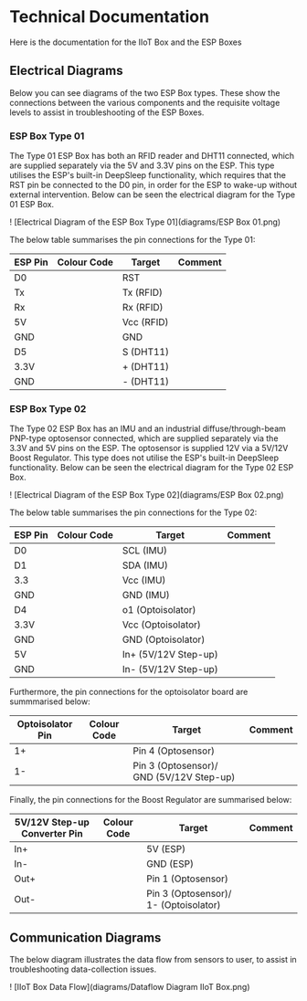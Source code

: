 # Technical Documentation
Here is the documentation for the IIoT Box and the ESP Boxes

## Electrical Diagrams
Below you can see diagrams of the two ESP Box types. These show the connections between the various components and the requisite 
voltage levels to assist in troubleshooting of the ESP Boxes. 

### ESP Box Type 01
The Type 01 ESP Box has both an RFID reader and DHT11 connected, which are supplied separately via the 5V and 3.3V pins on the ESP.
This type utilises the ESP's built-in DeepSleep functionality, which requires that the RST pin be connected to the D0 pin, in order 
for the ESP to wake-up without external intervention. Below can be seen the electrical diagram for the Type 01 ESP Box.

! [Electrical Diagram of the ESP Box Type 01](diagrams/ESP Box 01.png)

The below table summarises the pin connections for the Type 01:

| ESP Pin | Colour Code |   Target   | Comment |
|---------|-------------|------------|---------|
| D0      |             | RST        |         |
| Tx      |             | Tx (RFID)  |         |
| Rx      |             | Rx (RFID)  |         |
| 5V      |             | Vcc (RFID) |         |
| GND     |             | GND        |         |
| D5      |             | S (DHT11)  |         |
| 3.3V    |             | + (DHT11)  |         |
| GND     |             | - (DHT11)  |         |

### ESP Box Type 02
The Type 02 ESP Box has an IMU and an industrial diffuse/through-beam PNP-type optosensor connected, which are supplied separately 
via the 3.3V and 5V pins on the ESP. The optosensor is supplied 12V via a 5V/12V Boost Regulator. This type does not utilise the 
ESP's built-in DeepSleep functionality. Below can be seen the electrical diagram for the Type 02 ESP Box.


! [Electrical Diagram of the ESP Box Type 02](diagrams/ESP Box 02.png)

The below table summarises the pin connections for the Type 02:

| ESP Pin | Colour Code |        Target        | Comment |
|---------|-------------|----------------------|---------|
| D0      |             | SCL (IMU)            |         |
| D1      |             | SDA (IMU)            |         |
| 3.3     |             | Vcc (IMU)            |         |
| GND     |             | GND (IMU)            |         |
| D4      |             | o1 (Optoisolator)    |         |
| 3.3V    |             | Vcc (Optoisolator)   |         |
| GND     |             | GND (Optoisolator)   |         |
| 5V      |             | In+ (5V/12V Step-up) |         |
| GND     |             | In- (5V/12V Step-up) |         |

Furthermore, the pin connections for the optoisolator board are summmarised below:

| Optoisolator Pin | Colour Code |                  Target                  | Comment |
|------------------|-------------|------------------------------------------|---------|
| 1+               |             | Pin 4 (Optosensor)                       |         |
| 1-               |             | Pin 3 (Optosensor)/ GND (5V/12V Step-up) |         |

Finally, the pin connections for the Boost Regulator are summarised below:

| 5V/12V Step-up Converter Pin | Colour Code |                Target                 | Comment |
|------------------------------|-------------|---------------------------------------|---------|
| In+                          |             | 5V (ESP)                              |         |
| In-                          |             | GND (ESP)                             |         |
| Out+                         |             | Pin 1 (Optosensor)                    |         |
| Out-                         |             | Pin 3 (Optosensor)/ 1- (Optoisolator) |         |


## Communication Diagrams
The below diagram illustrates the data flow from sensors to user, to assist in troubleshooting data-collection
issues. 

! [IIoT Box Data Flow](diagrams/Dataflow Diagram IIoT Box.png)
